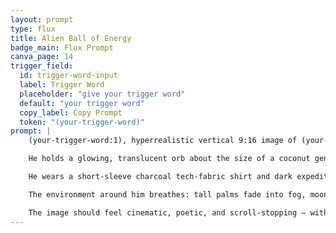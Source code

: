 ```yaml
---
layout: prompt
type: flux
title: Alien Ball of Energy
badge_main: Flux Prompt
canva_page: 14
trigger_field:
  id: trigger-word-input
  label: Trigger Word
  placeholder: "give your trigger word"
  default: "your trigger word"
  copy_label: Copy Prompt
  token: "(your-trigger-word)"
prompt: |
    (your-trigger-word:1), hyperrealistic vertical 9:16 image of (your-trigger-word) standing in a secluded rainforest clearing just after rainfall. The air is thick with mist, and the scene glows with cool cinematic tones—indigo, magenta, and deep teal blending into fog, wet foliage, and shallow pools reflecting twilight light.

    He holds a glowing, translucent orb about the size of a coconut gently in both hands at chest level, angled so that the soft violet and ice-blue glow lights up the lower part of his face. His head is tilted slightly downward but turned three-quarters toward the camera, allowing a clear, natural view of his full face — lit from below by the orb. His expression is calm and quietly awed, with a subtle smile and soft eyes. He is engaged with the orb, not the viewer — inviting interest without seeking attention.

    He wears a short-sleeve charcoal tech-fabric shirt and dark expedition pants—damp from the jungle air. No branding. His skin catches droplets and ambient light, creating subtle reflections on his cheekbones, collarbones, and forearms.

    The environment around him breathes: tall palms fade into fog, moonlight slants through branches above, and ferns sway slightly in the breeze. The orb emits a soft pulse, reflecting off puddles and casting moving shadows along the wet path and his arms.

    The image should feel cinematic, poetic, and scroll-stopping — with a clear facial angle to support expressive video animation. A moment of presence, power, and quiet connection to something unknown yet meaningful.
---
```

